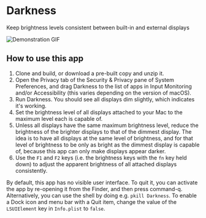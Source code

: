 # Darkness

Keep brightness levels consistent between built-in and external displays

![Demonstration GIF](Darkness.gif)

## How to use this app

1. Clone and build, or download a pre-built copy and unzip it.
2. Open the Privacy tab of the Security & Privacy pane of System
Preferences, and drag Darkness to the list of apps in Input Monitoring
and/or Accessibility (this varies depending on the version of macOS).
4. Run Darkness. You should see all displays dim slightly, which
indicates it's working.
5. Set the brightness level of all displays attached to your Mac to the
maximum level each is capable of.
6. Unless all displays have the same maximum brightness level, reduce
the brightness of the brighter displays to that of the dimmest
display. The idea is to have all displays at the same level of
brightness, and for that level of brightness to be only as bright as the
dimmest display is capable of, because this app can only make displays
appear darker.
7. Use the `F1` and `F2` keys (i.e. the brightness keys with the `fn`
key held down) to adjust the apparent brightness of all attached
displays consistently.

By default, this app has no visible user interface. To quit it, you can
activate the app by re-opening it from the Finder, and then press
command-q. Alternatively, you can use the shell by doing e.g.
`pkill Darkness`. To enable a Dock icon and menu bar with a Quit item,
change the value of the `LSUIElement` key in `Info.plist` to `false`.
